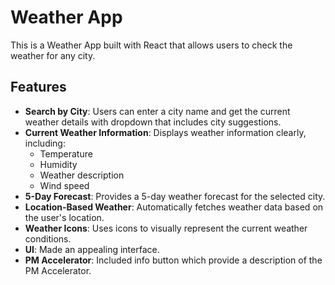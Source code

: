 # Weather App

This is a Weather App built with React that allows users to check the weather for any city.

## Features

- **Search by City**: Users can enter a city name and get the current weather details with dropdown that includes city suggestions.
- **Current Weather Information**: Displays weather information clearly, including:
  - Temperature
  - Humidity
  - Weather description
  - Wind speed
- **5-Day Forecast**: Provides a 5-day weather forecast for the selected city.
- **Location-Based Weather**: Automatically fetches weather data based on the user's location. 
- **Weather Icons**: Uses icons to visually represent the current weather conditions.
- **UI**: Made an appealing interface.
- **PM Accelerator**: Included info button which provide a description of the PM Accelerator.

